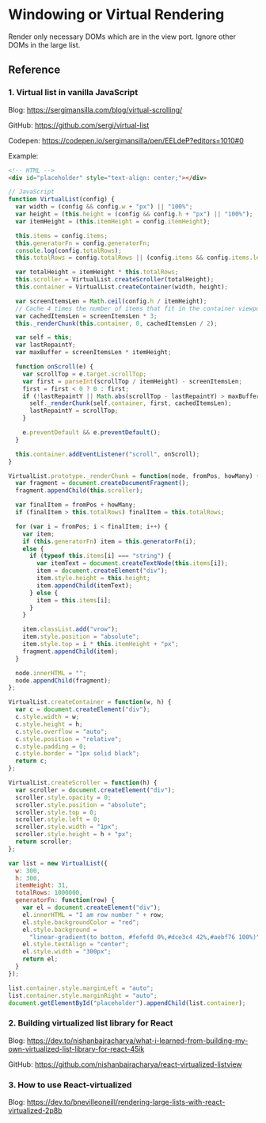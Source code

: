 # Windowing or Virtual Rendering
Render only necessary DOMs which are in the view port. Ignore other DOMs in the large list.

## Reference
### 1. Virtual list in vanilla JavaScript
Blog: https://sergimansilla.com/blog/virtual-scrolling/

GitHub: https://github.com/sergi/virtual-list

Codepen: https://codepen.io/sergimansilla/pen/EELdeP?editors=1010#0

Example:

```html
<!-- HTML -->
<div id="placeholder" style="text-align: center;"></div>
```

```javascript
// JavaScript
function VirtualList(config) {
  var width = (config && config.w + "px") || "100%";
  var height = (this.height = (config && config.h + "px") || "100%");
  var itemHeight = (this.itemHeight = config.itemHeight);

  this.items = config.items;
  this.generatorFn = config.generatorFn;
  console.log(config.totalRows);
  this.totalRows = config.totalRows || (config.items && config.items.length);

  var totalHeight = itemHeight * this.totalRows;
  this.scroller = VirtualList.createScroller(totalHeight);
  this.container = VirtualList.createContainer(width, height);

  var screenItemsLen = Math.ceil(config.h / itemHeight);
  // Cache 4 times the number of items that fit in the container viewport
  var cachedItemsLen = screenItemsLen * 3;
  this._renderChunk(this.container, 0, cachedItemsLen / 2);

  var self = this;
  var lastRepaintY;
  var maxBuffer = screenItemsLen * itemHeight;

  function onScroll(e) {
    var scrollTop = e.target.scrollTop;
    var first = parseInt(scrollTop / itemHeight) - screenItemsLen;
    first = first < 0 ? 0 : first;
    if (!lastRepaintY || Math.abs(scrollTop - lastRepaintY) > maxBuffer) {
      self._renderChunk(self.container, first, cachedItemsLen);
      lastRepaintY = scrollTop;
    }

    e.preventDefault && e.preventDefault();
  }

  this.container.addEventListener("scroll", onScroll);
}

VirtualList.prototype._renderChunk = function(node, fromPos, howMany) {
  var fragment = document.createDocumentFragment();
  fragment.appendChild(this.scroller);

  var finalItem = fromPos + howMany;
  if (finalItem > this.totalRows) finalItem = this.totalRows;

  for (var i = fromPos; i < finalItem; i++) {
    var item;
    if (this.generatorFn) item = this.generatorFn(i);
    else {
      if (typeof this.items[i] === "string") {
        var itemText = document.createTextNode(this.items[i]);
        item = document.createElement("div");
        item.style.height = this.height;
        item.appendChild(itemText);
      } else {
        item = this.items[i];
      }
    }

    item.classList.add("vrow");
    item.style.position = "absolute";
    item.style.top = i * this.itemHeight + "px";
    fragment.appendChild(item);
  }

  node.innerHTML = "";
  node.appendChild(fragment);
};

VirtualList.createContainer = function(w, h) {
  var c = document.createElement("div");
  c.style.width = w;
  c.style.height = h;
  c.style.overflow = "auto";
  c.style.position = "relative";
  c.style.padding = 0;
  c.style.border = "1px solid black";
  return c;
};

VirtualList.createScroller = function(h) {
  var scroller = document.createElement("div");
  scroller.style.opacity = 0;
  scroller.style.position = "absolute";
  scroller.style.top = 0;
  scroller.style.left = 0;
  scroller.style.width = "1px";
  scroller.style.height = h + "px";
  return scroller;
};

var list = new VirtualList({
  w: 300,
  h: 300,
  itemHeight: 31,
  totalRows: 1000000,
  generatorFn: function(row) {
    var el = document.createElement("div");
    el.innerHTML = "I am row number " + row;
    el.style.backgroundColor = "red";
    el.style.background =
      "linear-gradient(to bottom, #fefefd 0%,#dce3c4 42%,#aebf76 100%)";
    el.style.textAlign = "center";
    el.style.width = "300px";
    return el;
  }
});

list.container.style.marginLeft = "auto";
list.container.style.marginRight = "auto";
document.getElementById("placeholder").appendChild(list.container);
```

### 2. Building virtualized list library for React
Blog: https://dev.to/nishanbajracharya/what-i-learned-from-building-my-own-virtualized-list-library-for-react-45ik

GitHub: https://github.com/nishanbajracharya/react-virtualized-listview

### 3. How to use React-virtualized
Blog: https://dev.to/bnevilleoneill/rendering-large-lists-with-react-virtualized-2p8b
